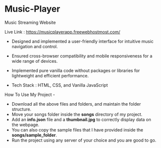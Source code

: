 # Music-Player
Music Streaming Website

Live Link : https://musicplayerapp.freewebhostmost.com/

- Designed and implemented a user-friendly interface for intuitive music navigation and control.
- Ensured cross-browser compatibility and mobile responsiveness for a wide range of devices.
- Implemented pure vanilla code without packages or libraries for lightweight and efficient performance.

- Tech Stack : HTML, CSS, and Vanilla JavaScript

How To Use My Project -

- Download all the above files and folders, and maintain the folder structure.
- Move your songs folder inside the **songs** directory of my project.
- Add an **info.json** file and a **thumbnail.jpg** to correctly display data on the webpage.
- You can also copy the sample files that I have provided inside the **songs/sample_folder**.
- Run the project using any server of your choice and you are good to go.

